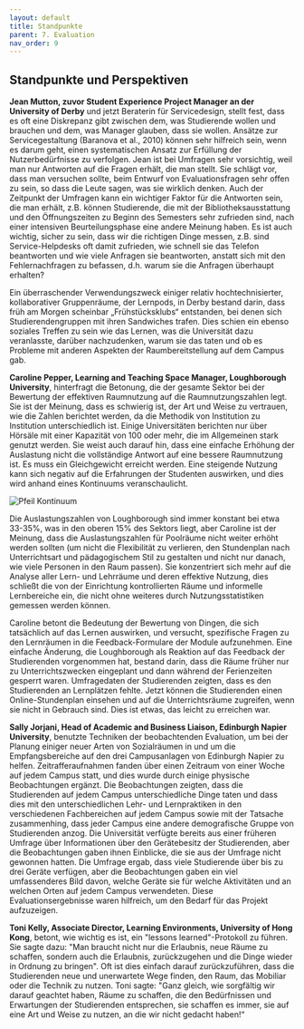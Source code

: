 ```yaml
---
layout: default
title: Standpunkte
parent: 7. Evaluation
nav_order: 9
---
```


## Standpunkte und Perspektiven

**Jean Mutton, zuvor Student Experience Project Manager an der University of Derby** und jetzt Beraterin für Servicedesign, stellt
fest, dass es oft eine Diskrepanz gibt zwischen dem, was Studierende
wollen und brauchen und dem, was Manager glauben, dass sie wollen.
Ansätze zur Servicegestaltung (Baranova et al., 2010) können sehr
hilfreich sein, wenn es darum geht, einen systematischen Ansatz zur
Erfüllung der Nutzerbedürfnisse zu verfolgen. Jean ist bei Umfragen sehr
vorsichtig, weil man nur Antworten auf die Fragen erhält, die man
stellt. Sie schlägt vor, dass man versuchen sollte, beim Entwurf von
Evaluationsfragen sehr offen zu sein, so dass die Leute sagen, was sie
wirklich denken. Auch der Zeitpunkt der Umfragen kann ein wichtiger
Faktor für die Antworten sein, die man erhält, z.B. können Studierende,
die mit der Bibliotheksausstattung und den Öffnungszeiten zu Beginn des
Semesters sehr zufrieden sind, nach einer intensiven Beurteilungsphase
eine andere Meinung haben. Es ist auch wichtig, sicher zu sein, dass wir
die richtigen Dinge messen, z.B. sind Service-Helpdesks oft damit
zufrieden, wie schnell sie das Telefon beantworten und wie viele
Anfragen sie beantworten, anstatt sich mit den Fehlernachfragen zu
befassen, d.h. warum sie die Anfragen überhaupt erhalten?

Ein überraschender Verwendungszweck einiger relativ hochtechnisierter,
kollaborativer Gruppenräume, der Lernpods, in Derby bestand darin, dass
früh am Morgen scheinbar „Frühstücksklubs“ entstanden, bei denen sich
Studierendengruppen mit ihren Sandwiches trafen. Dies schien ein ebenso
soziales Treffen zu sein wie das Lernen, was die Universität dazu
veranlasste, darüber nachzudenken, warum sie das taten und ob es
Probleme mit anderen Aspekten der Raumbereitstellung auf dem Campus gab.

**Caroline Pepper, Learning and Teaching Space Manager, Loughborough University**, hinterfragt die Betonung, die der gesamte Sektor bei der
Bewertung der effektiven Raumnutzung auf die Raumnutzungszahlen legt.
Sie ist der Meinung, dass es schwierig ist, der Art und Weise zu
vertrauen, wie die Zahlen berichtet werden, da die Methodik von
Institution zu Institution unterschiedlich ist. Einige Universitäten
berichten nur über Hörsäle mit einer Kapazität von 100 oder mehr, die im
Allgemeinen stark genutzt werden. Sie weist auch darauf hin, dass eine
einfache Erhöhung der Auslastung nicht die vollständige Antwort auf eine
bessere Raumnutzung ist. Es muss ein Gleichgewicht erreicht werden. Eine
steigende Nutzung kann sich negativ auf die Erfahrungen der Studenten
auswirken, und dies wird anhand eines Kontinuums veranschaulicht.

![Pfeil Kontinuum](/media/images/Pfeil_Kontinuum.png)

Die Auslastungszahlen von Loughborough sind immer konstant bei etwa
33-35%, was in den oberen 15% des Sektors liegt, aber Caroline ist der
Meinung, dass die Auslastungszahlen für Poolräume nicht weiter erhöht
werden sollten (um nicht die Flexibilität zu verlieren, den Stundenplan
nach Unterrichtsart und pädagogischem Stil zu gestalten und nicht nur
danach, wie viele Personen in den Raum passen). Sie konzentriert sich
mehr auf die Analyse aller Lern- und Lehrräume und deren effektive
Nutzung, dies schließt die von der Einrichtung kontrollierten Räume und
informelle Lernbereiche ein, die nicht ohne weiteres durch
Nutzungsstatistiken gemessen werden können.

Caroline betont die Bedeutung der Bewertung von Dingen, die sich
tatsächlich auf das Lernen auswirken, und versucht, spezifische Fragen
zu den Lernräumen in die Feedback-Formulare der Module aufzunehmen. Eine
einfache Änderung, die Loughborough als Reaktion auf das Feedback der
Studierenden vorgenommen hat, bestand darin, dass die Räume früher nur
zu Unterrichtszwecken eingeplant und dann während der Ferienzeiten
gesperrt waren. Umfragedaten der Studierenden zeigten, dass es den
Studierenden an Lernplätzen fehlte. Jetzt können die Studierenden einen
Online-Stundenplan einsehen und auf die Unterrichtsräume zugreifen, wenn
sie nicht in Gebrauch sind. Dies ist etwas, das leicht zu erreichen war.

**Sally Jorjani, Head of Academic and Business Liaison, Edinburgh Napier University**, benutzte Techniken der beobachtenden Evaluation, um bei
der Planung einiger neuer Arten von Sozialräumen in und um die
Empfangsbereiche auf den drei Campusanlagen von Edinburgh Napier zu
helfen. Zeitrafferaufnahmen fanden über einen Zeitraum von einer Woche
auf jedem Campus statt, und dies wurde durch einige physische
Beobachtungen ergänzt. Die Beobachtungen zeigten, dass die Studierenden
auf jedem Campus unterschiedliche Dinge taten und dass dies mit den
unterschiedlichen Lehr- und Lernpraktiken in den verschiedenen
Fachbereichen auf jedem Campus sowie mit der Tatsache zusammenhing, dass
jeder Campus eine andere demografische Gruppe von Studierenden anzog.
Die Universität verfügte bereits aus einer früheren Umfrage über
Informationen über den Gerätebesitz der Studierenden, aber die
Beobachtungen gaben ihnen Einblicke, die sie aus der Umfrage nicht
gewonnen hatten. Die Umfrage ergab, dass viele Studierende über bis zu
drei Geräte verfügen, aber die Beobachtungen gaben ein viel
umfassenderes Bild davon, welche Geräte sie für welche Aktivitäten und
an welchen Orten auf jedem Campus verwendeten. Diese
Evaluationsergebnisse waren hilfreich, um den Bedarf für das Projekt
aufzuzeigen.

**Toni Kelly, Associate Director, Learning Environments, University of Hong Kong**, betont, wie wichtig es ist, ein "lessons learned"-Protokoll
zu führen. Sie sagte dazu: "Man braucht nicht nur die Erlaubnis, neue
Räume zu schaffen, sondern auch die Erlaubnis, zurückzugehen und die
Dinge wieder in Ordnung zu bringen". Oft ist dies einfach darauf
zurückzuführen, dass die Studierenden neue und unerwartete Wege finden,
den Raum, das Mobiliar oder die Technik zu nutzen. Toni sagte: "Ganz
gleich, wie sorgfältig wir darauf geachtet haben, Räume zu schaffen, die
den Bedürfnissen und Erwartungen der Studierenden entsprechen, sie
schaffen es immer, sie auf eine Art und Weise zu nutzen, an die wir
nicht gedacht haben!“
